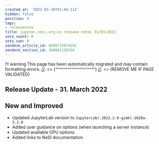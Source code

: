 ```yaml
---
created_at: '2022-03-30T01:04:11Z'
hidden: false
position: 0
tags:
- releasenote
title: jupyter.nesi.org.nz release notes 31/03/2022
vote_count: 0
vote_sum: 0
zendesk_article_id: 4589733874191
zendesk_section_id: 360001150156
---
```




[//]: <> (REMOVE ME IF PAGE VALIDATED)
[//]: <> (vvvvvvvvvvvvvvvvvvvv)
!!! warning
    This page has been automatically migrated and may contain formatting errors.
[//]: <> (^^^^^^^^^^^^^^^^^^^^)
[//]: <> (REMOVE ME IF PAGE VALIDATED)

## Release Update - 31. March 2022

## New and Improved

-   Updated JupyterLab version
    to `JupyterLab/.2022.2.0-gimkl-2020a-3.2.8`
-   Added user guidance on options (when launching a server instance)
-   Updated available GPU options
-   Added links to NeSI documentation
